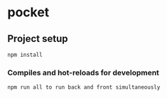 # pocket

## Project setup
```
npm install
```

### Compiles and hot-reloads for development
```
npm run all to run back and front simultaneously
```